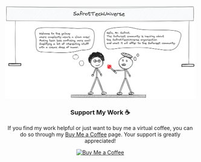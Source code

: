
<p align="center">
  <img src="../assets/SafrotTechUniverse.png"> 
</p>

<div align="center">

  ### Support My Work ☕

  If you find my work helpful or just want to buy me a virtual coffee, you can do so through my [Buy Me a Coffee](https://www.buymeacoffee.com/safrottechuniverse) page. Your support is greatly appreciated!

  [![Buy Me a Coffee](https://img.shields.io/badge/Buy%20Me%20a%20Coffee-Donate-orange)](https://www.buymeacoffee.com/safrottechuniverse)

</div>
